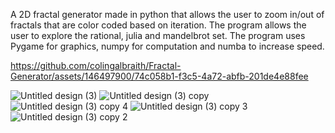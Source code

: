 A 2D fractal generator made in python that allows the user to zoom in/out of fractals that are color coded based on iteration. The program allows the user to explore
the rational, julia and mandelbrot set. The program uses Pygame for graphics, numpy for computation and numba to increase speed.



https://github.com/colingalbraith/Fractal-Generator/assets/146497900/74c058b1-f3c5-4a72-abfb-201de4e88fee


![Untitled design (3)](https://github.com/colingalbraith/Fractal-Generator/assets/146497900/67bebf7b-3205-46c7-8451-000eebbb59bc)
![Untitled design (3) copy](https://github.com/colingalbraith/Fractal-Generator/assets/146497900/a01c2cbd-a351-437d-b228-b7ff62955781)
![Untitled design (3) copy 4](https://github.com/colingalbraith/Fractal-Generator/assets/146497900/85d00f3d-5652-4f5a-9f00-beb029324539)
![Untitled design (3) copy 3](https://github.com/colingalbraith/Fractal-Generator/assets/146497900/3c8b3acd-4f70-430b-ad70-478e75c379d7)
![Untitled design (3) copy 2](https://github.com/colingalbraith/Fractal-Generator/assets/146497900/0dbec693-2d12-44cd-8dff-4188a7307f95)
